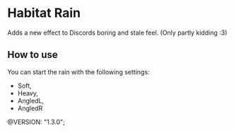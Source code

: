 # Habitat Rain

Adds a new effect to Discords boring and stale feel. (Only partly kidding :3)

## How to use

You can start the rain with the following settings:

- Soft,
- Heavy,
- AngledL,
- AngledR

@VERSION: "1.3.0";
